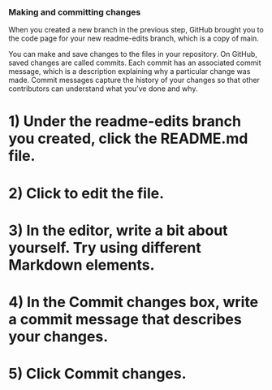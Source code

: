 ### Making and committing changes

When you created a new branch in the previous step, GitHub brought you to the code page for your new readme-edits branch, which is a copy of main.

You can make and save changes to the files in your repository. On GitHub, saved changes are called commits. Each commit has an associated commit message, which is a description explaining why a particular change was made. Commit messages capture the history of your changes so that other contributors can understand what you’ve done and why.

#  1) Under the readme-edits branch you created, click the README.md file.

#  2) Click  to edit the file.

#  3) In the editor, write a bit about yourself. Try using different Markdown elements.

#  4) In the Commit changes box, write a commit message that describes your changes.

#  5) Click Commit changes.
